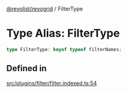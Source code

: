 [@revolist/revogrid](README.md) / FilterType

# Type Alias: FilterType

```ts
type FilterType: keyof typeof filterNames;
```

## Defined in

[src/plugins/filter/filter.indexed.ts:54](https://github.com/revolist/revogrid/blob/2d9504ecff6b493d547df979b2259be6b639351c/src/plugins/filter/filter.indexed.ts#L54)
